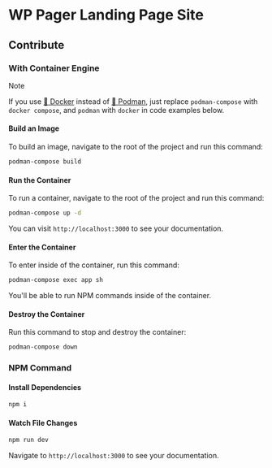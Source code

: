 # WP Pager Landing Page Site

## Contribute
### With Container Engine
> [!NOTE]
> If you use [🐳 Docker](https://app.docker.com/) instead of [🦦 Podman](https://podman.io/), just replace `podman-compose` with `docker compose`, and `podman` with `docker` in code examples below.

#### Build an Image
To build an image, navigate to the root of the project and run this command:
```bash
podman-compose build
```

#### Run the Container
To run a container, navigate to the root of the project and run this command:
```bash
podman-compose up -d
```

You can visit `http://localhost:3000` to see your documentation.

#### Enter the Container
To enter inside of the container, run this command:
```bash
podman-compose exec app sh
```

You'll be able to run NPM commands inside of the container.

#### Destroy the Container
Run this command to stop and destroy the container:
```bash
podman-compose down
```

### NPM Command
#### Install Dependencies
```bash
npm i
```

#### Watch File Changes
```bash
npm run dev
```

Navigate to `http://localhost:3000` to see your documentation.
